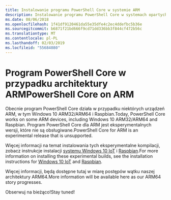 ```yaml
---
title: Instalowanie programu PowerShell Core w systemie ARM
description: Instalowanie programu PowerShell Core w systemach opartych na ARM
ms.date: 08/06/2018
ms.openlocfilehash: 1f41df9120461da55e35dfe4c2ec4ddefbc5b36e
ms.sourcegitcommit: b6871f21bd666f9cd71dd336bb3f844cf472b56c
ms.translationtype: MT
ms.contentlocale: pl-PL
ms.lasthandoff: 02/03/2019
ms.locfileid: "55684080"
---
```

# <a name="powershell-core-on-arm"></a><span data-ttu-id="3d4d0-103">Program PowerShell Core w przypadku architektury ARM</span><span class="sxs-lookup"><span data-stu-id="3d4d0-103">PowerShell Core on ARM</span></span>

<span data-ttu-id="3d4d0-104">Obecnie program PowerShell Core działa w przypadku niektórych urządzeń ARM, w tym Windows 10 ARM32/ARM64 i Raspbian.</span><span class="sxs-lookup"><span data-stu-id="3d4d0-104">Today, PowerShell Core works on some ARM devices, including Windows 10 ARM32/ARM64 and Raspbian.</span></span>
<span data-ttu-id="3d4d0-105">Program PowerShell Core dla ARM jest eksperymentalnych wersji, które nie są obsługiwane.</span><span class="sxs-lookup"><span data-stu-id="3d4d0-105">PowerShell Core for ARM is an experimental release that is unsupported.</span></span>

<span data-ttu-id="3d4d0-106">Więcej informacji na temat instalowania tych eksperymentalne kompilacji, zobacz instrukcje instalacji [systemu Windows 10 IoT](installing-powershell-core-on-windows.md#deploying-on-windows-iot) i [Raspbian](installing-powershell-core-on-linux.md#raspbian).</span><span class="sxs-lookup"><span data-stu-id="3d4d0-106">For more information on installing these experimental builds, see the installation instructions for [Windows 10 IoT](installing-powershell-core-on-windows.md#deploying-on-windows-iot) and [Raspbian](installing-powershell-core-on-linux.md#raspbian).</span></span>

<span data-ttu-id="3d4d0-107">Więcej informacji, będą dostępne tutaj w miarę postępów wątku naszej architektury ARM64.</span><span class="sxs-lookup"><span data-stu-id="3d4d0-107">More information will be available here as our ARM64 story progresses.</span></span>

<span data-ttu-id="3d4d0-108">Obserwuj na bieżąco!</span><span class="sxs-lookup"><span data-stu-id="3d4d0-108">Stay tuned!</span></span>
